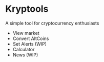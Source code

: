 # Kryptools

A simple tool for cryptocurrency enthusiasts

- View market
- Convert AltCoins
- Set Alerts (WIP)
- Calculator
- News (WIP)
